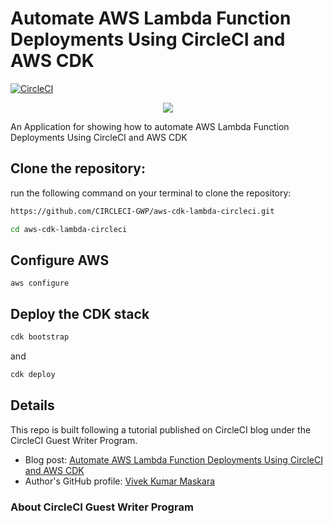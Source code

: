 # Automate AWS Lambda Function Deployments Using CircleCI and AWS CDK

[![CircleCI](https://circleci.com/gh/CIRCLECI-GWP/aws-cdk-lambda-circleci.svg?style=svg)](https://circleci.com/gh/CIRCLECI-GWP/aws-cdk-lambda-circleci)

<p align="center"><img src="https://avatars3.githubusercontent.com/u/59034516"></p>

An Application for showing how to automate AWS Lambda Function Deployments Using CircleCI and AWS CDK

## Clone the repository:

run the following command on your terminal to clone the repository:

```bash
https://github.com/CIRCLECI-GWP/aws-cdk-lambda-circleci.git

cd aws-cdk-lambda-circleci
```

## Configure AWS

```
aws configure
```

## Deploy the CDK stack

```bash
cdk bootstrap
```

and

```bash
cdk deploy
```

## Details

This repo is built following a tutorial published on CircleCI blog under the CircleCI Guest Writer Program.

- Blog post: [Automate AWS Lambda Function Deployments Using CircleCI and AWS CDK][blog]
- Author's GitHub profile: [Vivek Kumar Maskara][author]

### About CircleCI Guest Writer Program

[blog]: https://circleci.com/blog/automate-aws-lambda-function-deployments-using-circleci-and-aws-cdk
[author]: https://github.com/maskaravivek
